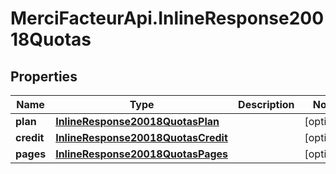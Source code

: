 # MerciFacteurApi.InlineResponse20018Quotas

## Properties
Name | Type | Description | Notes
------------ | ------------- | ------------- | -------------
**plan** | [**InlineResponse20018QuotasPlan**](InlineResponse20018QuotasPlan.md) |  | [optional] 
**credit** | [**InlineResponse20018QuotasCredit**](InlineResponse20018QuotasCredit.md) |  | [optional] 
**pages** | [**InlineResponse20018QuotasPages**](InlineResponse20018QuotasPages.md) |  | [optional] 
